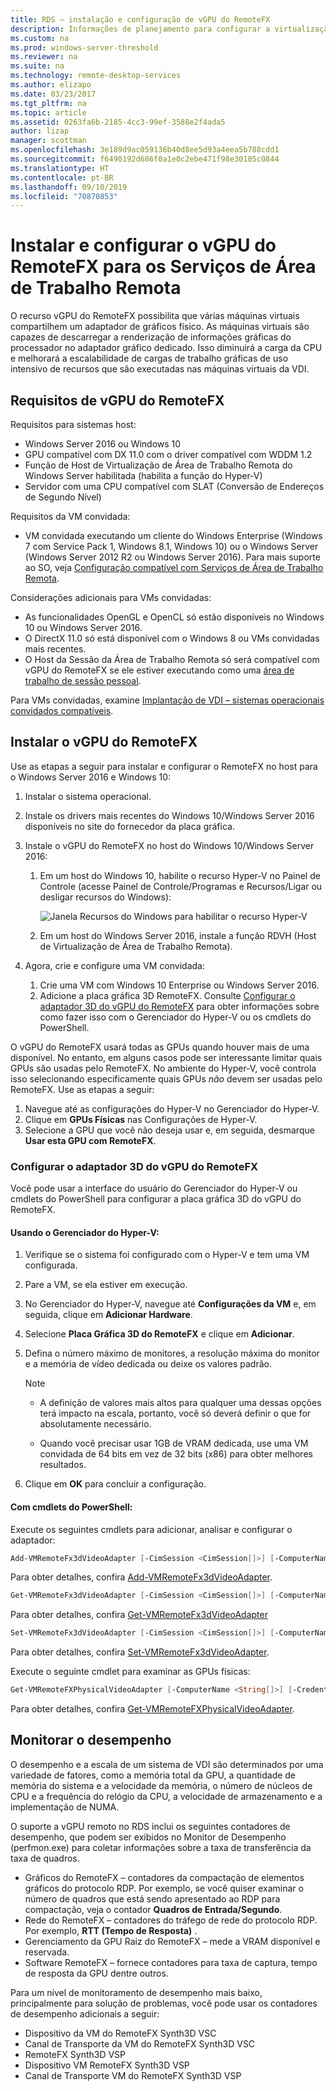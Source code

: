 ```yaml
---
title: RDS – instalação e configuração de vGPU do RemoteFX
description: Informações de planejamento para configurar a virtualização de gráficos de vGPU do RemoteFX.
ms.custom: na
ms.prod: windows-server-threshold
ms.reviewer: na
ms.suite: na
ms.technology: remote-desktop-services
ms.author: elizapo
ms.date: 03/23/2017
ms.tgt_pltfrm: na
ms.topic: article
ms.assetid: 0263fa6b-2185-4cc3-99ef-3588e2f4ada5
author: lizap
manager: scottman
ms.openlocfilehash: 3e189d9ac059136b40d8ee5d93a4eea5b788cdd1
ms.sourcegitcommit: f6490192d686f0a1e0c2ebe471f98e30105c0844
ms.translationtype: HT
ms.contentlocale: pt-BR
ms.lasthandoff: 09/10/2019
ms.locfileid: "70870853"
---
```

# <a name="set-up-and-configure-remotefx-vgpu-for-remote-desktop-services"></a>Instalar e configurar o vGPU do RemoteFX para os Serviços de Área de Trabalho Remota


O recurso vGPU do RemoteFX possibilita que várias máquinas virtuais compartilhem um adaptador de gráficos físico. As máquinas virtuais são capazes de descarregar a renderização de informações gráficas do processador no adaptador gráfico dedicado. Isso diminuirá a carga da CPU e melhorará a escalabilidade de cargas de trabalho gráficas de uso intensivo de recursos que são executadas nas máquinas virtuais da VDI. 

## <a name="remotefx-vgpu-requirements"></a>Requisitos de vGPU do RemoteFX

Requisitos para sistemas host: 

- Windows Server 2016 ou Windows 10
- GPU compatível com DX 11.0 com o driver compatível com WDDM 1.2 
- Função de Host de Virtualização de Área de Trabalho Remota do Windows Server habilitada (habilita a função do Hyper-V) 
- Servidor com uma CPU compatível com SLAT (Conversão de Endereços de Segundo Nível) 

Requisitos da VM convidada:

- VM convidada executando um cliente do Windows Enterprise (Windows 7 com Service Pack 1, Windows 8.1, Windows 10) ou o Windows Server (Windows Server 2012 R2 ou Windows Server 2016). Para mais suporte ao SO, veja [Configuração compatível com Serviços de Área de Trabalho Remota](rds-supported-config.md).

Considerações adicionais para VMs convidadas:

- As funcionalidades OpenGL e OpenCL só estão disponíveis no Windows 10 ou Windows Server 2016.  
- O DirectX 11.0 só está disponível com o Windows 8 ou VMs convidadas mais recentes. 
- O Host da Sessão da Área de Trabalho Remota só será compatível com vGPU do RemoteFX se ele estiver executando como uma [área de trabalho de sessão pessoal](rds-personal-session-desktops.md).

Para VMs convidadas, examine [Implantação de VDI – sistemas operacionais convidados compatíveis](rds-supported-config.md#vdi-deployment--supported-guest-oss).

## <a name="install-remotefx-vgpu"></a>Instalar o vGPU do RemoteFX

Use as etapas a seguir para instalar e configurar o RemoteFX no host para o Windows Server 2016 e Windows 10:

1. Instalar o sistema operacional.
2. Instale os drivers mais recentes do Windows 10/Windows Server 2016 disponíveis no site do fornecedor da placa gráfica.
3. Instale o vGPU do RemoteFX no host do Windows 10/Windows Server 2016:
   1. Em um host do Windows 10, habilite o recurso Hyper-V no Painel de Controle (acesse Painel de Controle/Programas e Recursos/Ligar ou desligar recursos do Windows):

      ![Janela Recursos do Windows para habilitar o recurso Hyper-V](media/rds-hyperv-settings.png)

   2. Em um host do Windows Server 2016, instale a função RDVH (Host de Virtualização de Área de Trabalho Remota).
   

4. Agora, crie e configure uma VM convidada:
   1. Crie uma VM com Windows 10 Enterprise ou Windows Server 2016.
   2. Adicione a placa gráfica 3D RemoteFX. Consulte [Configurar o adaptador 3D do vGPU do RemoteFX](#configure-the-remotefx-vgpu-3d-adapter) para obter informações sobre como fazer isso com o Gerenciador do Hyper-V ou os cmdlets do PowerShell. 

O vGPU do RemoteFX usará todas as GPUs quando houver mais de uma disponível. No entanto, em alguns casos pode ser interessante limitar quais GPUs são usadas pelo RemoteFX. No ambiente do Hyper-V, você controla isso selecionando especificamente quais GPUs *não* devem ser usadas pelo RemoteFX. Use as etapas a seguir: 

   1. Navegue até as configurações do Hyper-V no Gerenciador do Hyper-V.
   2. Clique em **GPUs Físicas** nas Configurações de Hyper-V.
   3. Selecione a GPU que você não deseja usar e, em seguida, desmarque **Usar esta GPU com RemoteFX**.


### <a name="configure-the-remotefx-vgpu-3d-adapter"></a>Configurar o adaptador 3D do vGPU do RemoteFX
Você pode usar a interface do usuário do Gerenciador do Hyper-V ou cmdlets do PowerShell para configurar a placa gráfica 3D do vGPU do RemoteFX. 

#### <a name="through-hyper-v-manager"></a>Usando o Gerenciador do Hyper-V:

1. Verifique se o sistema foi configurado com o Hyper-V e tem uma VM configurada.  
2. Pare a VM, se ela estiver em execução. 
3. No Gerenciador do Hyper-V, navegue até **Configurações da VM** e, em seguida, clique em **Adicionar Hardware**.
4. Selecione **Placa Gráfica 3D do RemoteFX** e clique em **Adicionar**. 
5. Defina o número máximo de monitores, a resolução máxima do monitor e a memória de vídeo dedicada ou deixe os valores padrão.

   > [!NOTE]
   > - A definição de valores mais altos para qualquer uma dessas opções terá impacto na escala, portanto, você só deverá definir o que for absolutamente necessário.
   >
   > - Quando você precisar usar 1GB de VRAM dedicada, use uma VM convidada de 64 bits em vez de 32 bits (x86) para obter melhores resultados.
6. Clique em **OK** para concluir a configuração.

#### <a name="with-powershell-cmdlets"></a>Com cmdlets do PowerShell:

Execute os seguintes cmdlets para adicionar, analisar e configurar o adaptador: 

```powershell
Add-VMRemoteFx3dVideoAdapter [-CimSession <CimSession[]>] [-ComputerName <String[]>] [-Credential <PSCredential[]>] [-VMName] <String[]> [-Passthru] [-WhatIf] [-Confirm] [<CommonParameters>]
```

Para obter detalhes, confira [Add-VMRemoteFx3dVideoAdapter](https://technet.microsoft.com/itpro/powershell/windows/hyper-v/add-vmremotefx3dvideoadapter).

```powershell
Get-VMRemoteFx3dVideoAdapter [-CimSession <CimSession[]>] [-ComputerName <String[]>]  [-Credential <PSCredential[]>] [-VMName] <String[]> [<CommonParameters>]
```

Para obter detalhes, confira [Get-VMRemoteFx3dVideoAdapter](https://technet.microsoft.com/itpro/powershell/windows/hyper-v/get-vmremotefx3dvideoadapter)

```powershell
Set-VMRemoteFx3dVideoAdapter [-CimSession <CimSession[]>] [-ComputerName <String[]>] [-Credential <PSCredential[]>] [-VMName] <String[]> [[-MonitorCount] <Byte>] [[-MaximumResolution] <String>] [[-VRAMSizeBytes] <UInt64>] [-Passthru] [-WhatIf] [-Confirm] [<CommonParameters>]
```

Para obter detalhes, confira [Set-VMRemoteFx3dVideoAdapter](https://technet.microsoft.com/itpro/powershell/windows/hyper-v/set-vmremotefx3dvideoadapter).

Execute o seguinte cmdlet para examinar as GPUs físicas:

```powershell
Get-VMRemoteFXPhysicalVideoAdapter [-ComputerName <String[]>] [-Credential <PSCredential[]>] [[-Name] <String[]>] [<CommonParameters>]  
```

Para obter detalhes, confira [Get-VMRemoteFXPhysicalVideoAdapter](https://technet.microsoft.com/itpro/powershell/windows/hyper-v/get-vmremotefxphysicalvideoadapter).

## <a name="monitor-performance"></a>Monitorar o desempenho

O desempenho e a escala de um sistema de VDI são determinados por uma variedade de fatores, como a memória total da GPU, a quantidade de memória do sistema e a velocidade da memória, o número de núcleos de CPU e a frequência do relógio da CPU, a velocidade de armazenamento e a implementação de NUMA.

O suporte a vGPU remoto no RDS inclui os seguintes contadores de desempenho, que podem ser exibidos no Monitor de Desempenho (perfmon.exe) para coletar informações sobre a taxa de transferência da taxa de quadros.

- Gráficos do RemoteFX – contadores da compactação de elementos gráficos do protocolo RDP. Por exemplo, se você quiser examinar o número de quadros que está sendo apresentado ao RDP para compactação, veja o contador **Quadros de Entrada/Segundo**.
- Rede do RemoteFX – contadores do tráfego de rede do protocolo RDP. Por exemplo, **RTT (Tempo de Resposta)** .
- Gerenciamento da GPU Raiz do RemoteFX – mede a VRAM disponível e reservada.
- Software RemoteFX – fornece contadores para taxa de captura, tempo de resposta da GPU dentre outros.

Para um nível de monitoramento de desempenho mais baixo, principalmente para solução de problemas, você pode usar os contadores de desempenho adicionais a seguir:

- Dispositivo da VM do RemoteFX Synth3D VSC 
- Canal de Transporte da VM do RemoteFX Synth3D VSC 
- RemoteFX Synth3D VSP 
- Dispositivo VM RemoteFX Synth3D VSP 
- Canal de Transporte VM do RemoteFX Synth3D VSP
